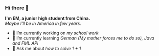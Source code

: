 ### Hi there 👋

**I'm EM, a junior high student from China.**  
*Maybe I'll be in America in few years.*

- 🔭 I’m currently working on *my school work*
- 🌱 I’m currently learning *German (My mother forces me to do so), Java and FML API*
- 💬 Ask me about *how to solve 1 + 1*

